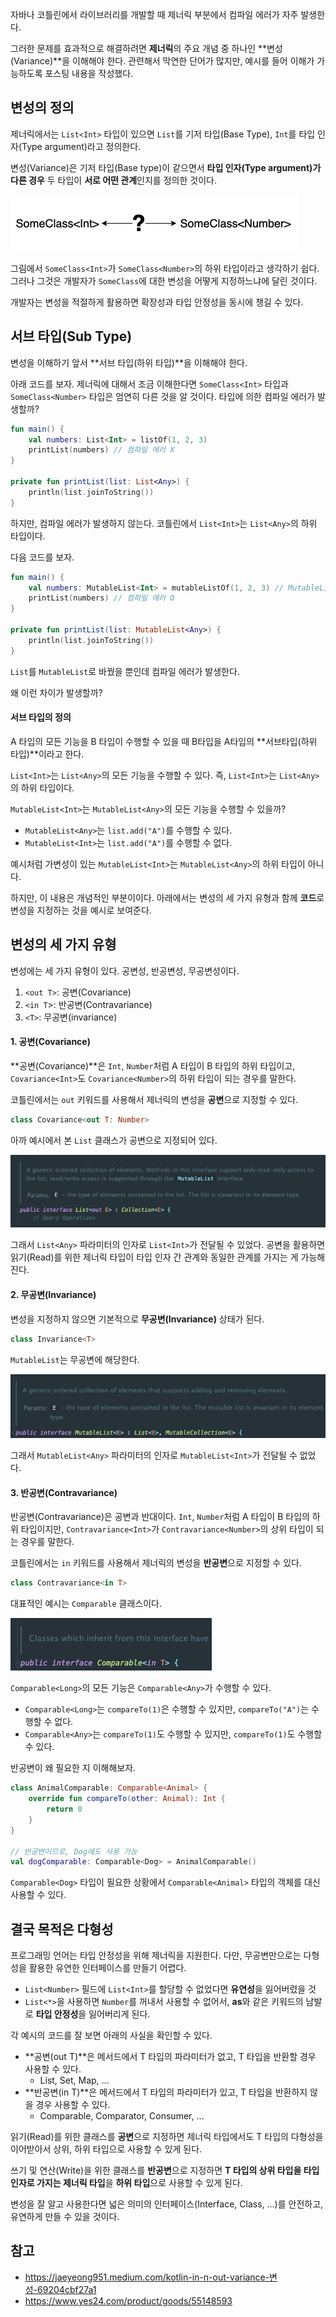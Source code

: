 자바나 코틀린에서 라이브러리를 개발할 때 제너릭 부분에서 컴파일 에러가 자주 발생한다.

그러한 문제를 효과적으로 해결하려면 **제너릭**의 주요 개념 중 하나인 **변성(Variance)**을 이해해야 한다. 관련해서 막연한 단어가 많지만, 예시를 들어 이해가 가능하도록 포스팅 내용을 작성했다.

## 변성의 정의

제너릭에서는 `List<Int>` 타입이 있으면 `List`를 기저 타입(Base Type), `Int`를 타입 인자(Type argument)라고 정의한다.

변성(Variance)은 기저 타입(Base type)이 같으면서 **타입 인자(Type argument)가 다른 경우** 두 타입이 **서로 어떤 관계**인지를 정의한 것이다.

![img_4.png](img_4.png)
 
그림에서 `SomeClass<Int>`가 `SomeClass<Number>`의 하위 타입이라고 생각하기 쉽다. 그러나 그것은 개발자가 `SomeClass`에 대한 변성을 어떻게 지정하느냐에 달린 것이다.

개발자는 변성을 적절하게 활용하면 확장성과 타입 안정성을 동시에 챙길 수 있다.

## 서브 타입(Sub Type)

변성을 이해하기 앞서 **서브 타입(하위 타입)**을 이해해야 한다.

아래 코드를 보자. 제너릭에 대해서 조금 이해한다면 `SomeClass<Int>` 타입과 `SomeClass<Number>` 타입은 엄연히 다른 것을 알 것이다. 타입에 의한 컴파일 에러가 발생할까?
```kotlin
fun main() {
    val numbers: List<Int> = listOf(1, 2, 3)
    printList(numbers) // 컴파일 에러 X
}

private fun printList(list: List<Any>) {
    println(list.joinToString())
}
```

하지만, 컴파일 에러가 발생하지 않는다. 코틀린에서 `List<Int>`는 `List<Any>`의 하위 타입이다.

다음 코드를 보자.

```kotlin
fun main() {
    val numbers: MutableList<Int> = mutableListOf(1, 2, 3) // MutableList<Int>
    printList(numbers) // 컴파일 에러 O
}

private fun printList(list: MutableList<Any>) {
    println(list.joinToString())
}
```

`List`를 `MutableList`로 바꿨을 뿐인데 컴파일 에러가 발생한다.

왜 이런 차이가 발생할까?

#### 서브 타입의 정의

A 타입의 모든 기능을 B 타입이 수행할 수 있을 때 B타입을 A타입의 **서브타입(하위 타입)**이라고 한다.

`List<Int>`는 `List<Any>`의 모든 기능을 수행할 수 있다. 즉, `List<Int>`는 `List<Any>`의 하위 타입이다.

`MutableList<Int>`는 `MutableList<Any>`의 모든 기능을 수행할 수 있을까?
- `MutableList<Any>`는 `list.add("A")`를 수행할 수 있다.
- `MutableList<Int>`는 `list.add("A")`를 수행할 수 없다.

예시처럼 가변성이 있는 `MutableList<Int>`는 `MutableList<Any>`의 하위 타입이 아니다.

하지만, 이 내용은 개념적인 부분이이다. 아래에서는 변성의 세 가지 유형과 함께 **코드**로 변성을 지정하는 것을 예시로 보여준다.

## 변성의 세 가지 유형

변성에는 세 가지 유형이 있다. 공변성, 반공변성, 무공변성이다.

1. `<out T>`: 공변(Covariance)
2. `<in T`>: 반공변(Contravariance)
3. `<T>`: 무공변(invariance)

#### 1. 공변(Covariance)

**공변(Covariance)**은 `Int`, `Number`처럼 A 타입이 B 타입의 하위 타입이고, `Covariance<Int>`도 `Covariance<Number>`의 하위 타입이 되는 경우를 말한다.

코틀린에서는 `out` 키워드를 사용해서 제너릭의 변성을 **공변**으로 지정할 수 있다.

```kotlin
class Covariance<out T: Number>
```

아까 예시에서 본 `List` 클래스가 공변으로 지정되어 있다.

![img.png](img.png)

그래서 `List<Any>` 파라미터의 인자로 `List<Int>`가 전달될 수 있었다. 공변을 활용하면 읽기(Read)를 위한 제너릭 타입이 타입 인자 간 관계와 동일한 관계를 가지는 게 가능해진다.

#### 2. 무공변(Invariance)

변성을 지정하지 않으면 기본적으로 **무공변(Invariance)** 상태가 된다.

```kotlin
class Invariance<T>
```

`MutableList`는 무공변에 해당한다.

![img_1.png](img_1.png)

그래서 `MutableList<Any>` 파라미터의 인자로 `MutableList<Int>`가 전달될 수 없었다.

#### 3. 반공변(Contravariance)

반공변(Contravariance)은 공변과 반대이다. `Int`, `Number`처럼 A 타입이 B 타입의 하위 타입이지만, `Contravariance<Int>`가 `Contravariance<Number>`의 상위 타입이 되는 경우를 말한다.

코틀린에서는 `in` 키워드를 사용해서 제너릭의 변성을 **반공변**으로 지정할 수 있다.

```kotlin
class Contravariance<in T>
```

대표적인 예시는 `Comparable` 클래스이다.

![img_2.png](img_2.png)

`Comparable<Long>`의 모든 기능은 `Comparable<Any>`가 수행할 수 있다.
- `Comparable<Long>`는 `compareTo(1)`은 수행할 수 있지만, `compareTo("A")`는 수행할 수 없다.
- `Comparable<Any>`는 `compareTo(1)`도 수행할 수 있지만, `compareTo(1)`도 수행할 수 있다.

반공변이 왜 필요한 지 이해해보자.

```kotlin
class AnimalComparable: Comparable<Animal> {
    override fun compareTo(other: Animal): Int {
        return 0
    }
}

// 반공변이므로, Dog에도 사용 가능
val dogComparable: Comparable<Dog> = AnimalComparable()
```

`Comparable<Dog>` 타입이 필요한 상황에서 `Comparable<Animal>` 타입의 객체를 대신 사용할 수 있다.

## 결국 목적은 다형성

프로그래밍 언어는 타입 안정성을 위해 제너릭을 지원한다. 다만, 무공변만으로는 다형성을 활용한 유연한 인터페이스를 만들기 어렵다.
- `List<Number>` 필드에 `List<Int>`를 할당할 수 없었다면 **유연성**을 잃어버렸을 것 
- `List<*>`을 사용하면 `Number`를 꺼내서 사용할 수 없어서, **as**와 같은 키워드의 남발로 **타입 안정성**을 잃어버리게 된다.

각 예시의 코드를 잘 보면 아래의 사실을 확인할 수 있다.
- **공변(out T)**은 메서드에서 T 타입의 파라미터가 없고, T 타입을 반환할 경우 사용할 수 있다.
    - List, Set, Map, ...
- **반공변(in T)**은 메서드에서 T 타입의 파라미터가 있고, T 타입을 반환하지 않을 경우 사용할 수 있다.
    - Comparable, Comparator, Consumer, ...

읽기(Read)를 위한 클래스를 **공변**으로 지정하면 제너릭 타입에서도 T 타입의 다형성을 이어받아서 상위, 하위 타입으로 사용할 수 있게 된다.

쓰기 및 연산(Write)을 위한 클래스를 **반공변**으로 지정하면 **T 타입의 상위 타입을 타입 인자로 가지는 제너릭 타입**을 **하위 타입**으로 사용할 수 있게 된다.

변성을 잘 알고 사용한다면 넓은 의미의 인터페이스(Interface, Class, ...)를 안전하고, 유연하게 만들 수 있을 것이다.

## 참고

- https://jaeyeong951.medium.com/kotlin-in-n-out-variance-변성-69204cbf27a1
- https://www.yes24.com/product/goods/55148593

